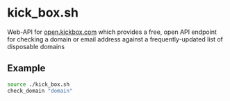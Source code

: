 # kick_box.sh
Web-API for [open.kickbox.com](https://open.kickbox.com) which provides a free, open API endpoint for checking a domain or email address against a frequently-updated list of disposable domains

## Example
```bash
source ./kick_box.sh
check_domain "domain"
```
